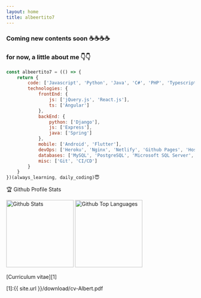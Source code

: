 ```yaml
---
layout: home
title: albeertito7
---
```


### Coming new contents soon ☕☕☕☕
### for now, a little about me 👇👇

```js
const albeertito7 = (() => {
    return {
        code: ['Javascript', 'Python', 'Java', 'C#', 'PHP', 'Typescript', 'Kotlin', 'Dart', 'C', 'C++'],
        technologies: {
            frontEnd: {
                js: ['jQuery.js', 'React.js'],
                ts: ['Angular']
            },
            backEnd: {
                python: ['Django'],
                js: ['Express'],
                java: ['Spring']
            },
            mobile: ['Android', 'Flutter'],
            devOps: ['Heroku', 'Nginx', 'Netlify', 'Github Pages', 'Hostinger', 'Don Dominio'],
            databases: ['MySQL', 'PostgreSQL', 'Microsoft SQL Server', 'Firebase Realtime DB', 'Cloud Firestore', 'MongoDB'],
            misc: ['Git', 'CI/CD']
        }
    }
})(always_learning, daily_coding)😇
```

🏆  Github Profile Stats
<p align="left">
	<img height="180" src="https://github-readme-stats.vercel.app/api?username=albeertito7&count_private=true&include_all_commits=true&show_icons=true&theme=dark" alt="Github Stats"/>
	<img height="180" src="https://github-readme-stats.vercel.app/api/top-langs/?username=albeertito7&hide=php&layout=compact&langs_count=7&theme=dark" alt="Github Top Languages" />
</p>

[Curriculum vitae][1]

[1]:{{ site.url }}/download/cv-Albert.pdf
